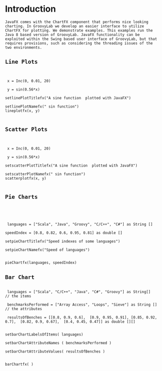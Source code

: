 # Introduction #

`JavaFX comes with the ChartFX component that performs nice looking charting. In GroovyLab we develop an easier interface to utilize ChartFX for plotting. We demonstrate examples. This examples run the Java 8 based version of GroovyLab. JavaFX functionality can be exploited within the Swing based user interface of GroovyLab, but that requires provisions, such as considering the threading issues of the two environments. `


## `Line Plots` ##

```


 x = Inc(0, 0.01, 20)

 y = sin(0.56*x)

setlinePlotTitlefx("A sine function  plotted with JavaFX")

setlinePlotNamefx(" sin function")
lineplotfx(x, y)


```

## `Scatter Plots` ##

```


 x = Inc(0, 0.01, 20)

 y = sin(0.56*x)

setscatterPlotTitlefx("A sine function  plotted with JavaFX")

setscatterPlotNamefx(" sin function")
scatterplotfx(x, y)


```


## `Pie Charts ` ##

```




 languages = ["Scala", "Java", "Groovy", "C/C++", "C#"] as String []

speedIndex = [0.8, 0.82, 0.6, 0.95, 0.81] as double [] 

setpieChartTitlefx("Speed indexes of some languages")

setpieChartNamefx("Speed of languages")


pieChartfx(languages, speedIndex)

```

## `Bar Chart ` ##

```

 languages = ["Scala", "C/C++", "Java", "C#", "Groovy"] as String[]    // the items

 benchmarksPerformed = ["Array Access", "Loops", "Sieve"] as String []   // the attributes

 resultsOfBenches = [[0.8, 0.9, 0.6],  [0.9, 0.95, 0.91], [0.85, 0.92, 0.7],  [0.82, 0.9, 0.67],  [0.4, 0.45, 0.47]] as double [][]


setbarChartLabelsOfItems( languages)

setbarChartAttributeNames ( benchmarksPerformed )

setbarChartAttributeValues( resultsOfBenches )


barChartfx( )

```

